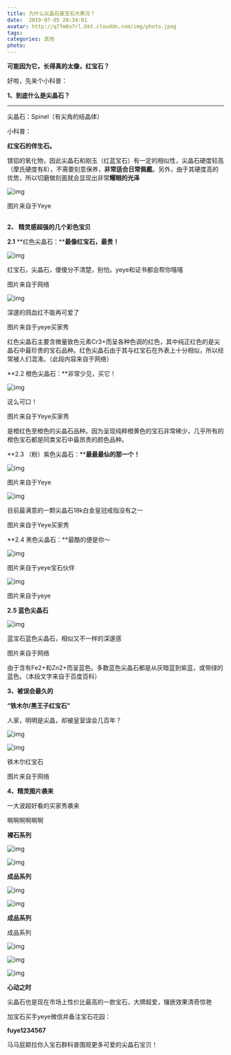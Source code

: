 ```yaml
---
title: 为什么尖晶石是宝石大黑马？
date:  2019-07-05 20:34:01
avatar: http://q7fm0u7rl.bkt.clouddn.com/img/photo.jpeg
tags: 
categories: 其他
photo: 
---
```


**可能因为它，长得真的太像，红宝石？** 



好啦，先来个小科普：





**1、到底什么是尖晶石？**



***



尖晶石：Spinel（有尖角的结晶体）



小科普：

**红宝石的伴生石。**

镁铝的氧化物，因此尖晶石和刚玉（红蓝宝石）有一定的相似性，尖晶石硬度较高（摩氏硬度有8），不需要刻意保养，**非常适合日常佩戴**。另外，由于其硬度高的优势，所以切磨做刻面就会显现出非常**耀眼的光泽**

![img](http://q7fm0u7rl.bkt.clouddn.com//img640-20200406232101789.jpeg)



图片来自于Yeye





![img](data:image/gif;base64,iVBORw0KGgoAAAANSUhEUgAAAAEAAAABCAYAAAAfFcSJAAAADUlEQVQImWNgYGBgAAAABQABh6FO1AAAAABJRU5ErkJggg==)



**2、 精灵感超强的几个彩色宝贝**



**2.1** **红色尖晶石：****最像红宝石，最贵！**

 

![img](http://q7fm0u7rl.bkt.clouddn.com//img640-20200406232106366.jpeg)

红宝石，尖晶石，傻傻分不清楚，别怕，yeye和证书都会帮你嘻嘻

图片来自于网络



![img](http://q7fm0u7rl.bkt.clouddn.com//img640-20200406232110184.jpeg)

深邃的鸽血红不能再可爱了

图片来自于yeye买家秀



红色尖晶石主要含微量致色元素Cr3+而呈各种色调的红色，其中纯正红色的是尖晶石中最珍贵的宝石品种。红色尖晶石由于其与红宝石在外表上十分相似，所以经常被人们混淆。（此段内容来自于网络）

 





**2.2 橙色尖晶石：**非常少见，买它！

 

![img](http://q7fm0u7rl.bkt.clouddn.com//img640-20200406232115009.jpeg)

这么可口！

图片来自于Yeye买家秀





是橙红色至橙色的尖晶石品种。因为呈现纯粹橙黄色的宝石非常稀少，几乎所有的橙色宝石都是同类宝石中最昂贵的颜色品种。

 





**2.3 （粉）紫色尖晶石：****最最最仙的那一个！**

 

![img](http://q7fm0u7rl.bkt.clouddn.com//img640-20200406232212651.jpeg)

图片来自于Yeye



![img](http://q7fm0u7rl.bkt.clouddn.com//img640-20200406232225792.jpeg)

目前最满意的一颗尖晶石18k白金皇冠戒指没有之一

图片来自于Yeye买家秀



**2.4 黑色尖晶石：**最酷的便是你～

 ![img](http://q7fm0u7rl.bkt.clouddn.com//img640-20200406232231917.jpeg)





图片来自于yeye宝石伙伴





![img](http://q7fm0u7rl.bkt.clouddn.com//img640-20200406232236162.jpeg)

图片来自于yeye



**2.5 蓝色尖晶石**

![img](http://q7fm0u7rl.bkt.clouddn.com//img640-20200406232247593.jpeg)

蓝宝石蓝色尖晶石，相似又不一样的深邃感

图片来自于网络



由于含有Fe2+和Zn2+而呈蓝色。多数蓝色尖晶石都是从灰暗蓝到紫蓝，或带绿的蓝色。（本段文字来自于百度百科）





**3、被误会最久的**

**“铁木尔/黑王子红宝石”**



人家，明明是尖晶，却被皇室误会几百年？



![img](http://q7fm0u7rl.bkt.clouddn.com//img640-20200406232258408.jpeg)







![img](http://q7fm0u7rl.bkt.clouddn.com//img640-20200406232302530.jpeg)

铁木尔红宝石

图片来自于网络







**4、精灵图片袭来**





一大波超好看的买家秀袭来

啊啊啊啊啊啊



**裸石系列**

![img](http://q7fm0u7rl.bkt.clouddn.com//img640-20200406232306875.jpeg)



![img](http://q7fm0u7rl.bkt.clouddn.com//img640-20200406232311197.jpeg)









**成品系列**

 

![img](http://q7fm0u7rl.bkt.clouddn.com//img640-20200406232315646.jpeg)

![img](http://q7fm0u7rl.bkt.clouddn.com//img640-20200406232320017.jpeg)

**成品系列**

成品系列



![img](http://q7fm0u7rl.bkt.clouddn.com//img640-20200406232335627.jpeg)



![img](http://q7fm0u7rl.bkt.clouddn.com//img640-20200406232343909.jpeg)

![img](http://q7fm0u7rl.bkt.clouddn.com//img640-20200406232348022.jpeg)



**心动之时**



尖晶石也是现在市场上性价比最高的一款宝石，大牌超爱，镶嵌效果清奇惊艳



加宝石买手yeye微信并备注宝石花园：

**fuye1234567**

马马屁颠拉你入宝石群科普围观更多可爱的尖晶石宝贝！